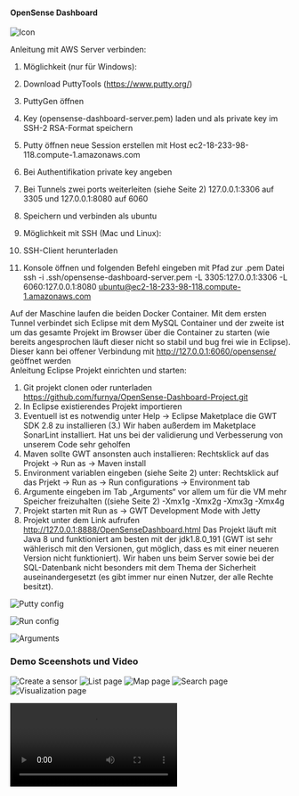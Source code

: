 #### OpenSense Dashboard

![Icon](/⁨OpenSenseDashboard/war/icon.png)

Anleitung mit AWS Server verbinden:

1. Möglichkeit (nur für Windows):
1.	Download PuttyTools (https://www.putty.org/)
2.	PuttyGen öffnen 
3.	Key (opensense-dashboard-server.pem) laden und als private key im SSH-2 RSA-Format speichern
4.	Putty öffnen neue Session erstellen mit Host ec2-18-233-98-118.compute-1.amazonaws.com
5.	Bei Authentifikation private key angeben
6.	Bei Tunnels zwei ports weiterleiten (siehe Seite 2)  127.0.0.1:3306 auf 3305 und 127.0.0.1:8080 auf 6060
7.	Speichern und verbinden als ubuntu

2. Möglichkeit mit SSH (Mac und Linux):
1.	SSH-Client herunterladen
2.	Konsole öffnen und folgenden Befehl eingeben mit Pfad zur .pem Datei ssh -i .ssh/opensense-dashboard-server.pem -L 3305:127.0.0.1:3306 -L 6060:127.0.0.1:8080 ubuntu@ec2-18-233-98-118.compute-1.amazonaws.com
	
Auf der Maschine laufen die beiden Docker Container. Mit dem ersten Tunnel verbindet sich Eclipse mit dem MySQL Container und der zweite ist um das gesamte Projekt im Browser über die Container zu starten (wie bereits angesprochen läuft dieser nicht so stabil und bug frei wie in Eclipse). Dieser kann bei offener Verbindung mit http://127.0.0.1:6060/opensense/ geöffnet werden	
Anleitung Eclipse Projekt einrichten und starten:
1.	Git projekt clonen oder runterladen https://github.com/furnya/OpenSense-Dashboard-Project.git
2.	In Eclipse existierendes Projekt importieren
3.	Eventuell ist es notwendig unter Help -> Eclipse Maketplace die GWT SDK 2.8 zu installieren 
(3.) Wir haben außerdem im Maketplace SonarLint installiert. Hat uns bei der validierung und Verbesserung von unserem Code sehr geholfen
4.	Maven sollte GWT ansonsten auch installieren: Rechtsklick auf das Projekt -> Run as  -> Maven install
5.	Environment variablen eingeben (siehe Seite 2) unter: Rechtsklick auf das Prjekt -> Run as -> Run configurations -> Environment tab 
6.	Argumente eingeben im Tab „Arguments“ vor allem um für die VM mehr Speicher freizuhalten ((siehe Seite 2) -Xmx1g -Xmx2g -Xmx3g -Xmx4g
7.	Projekt starten mit Run as -> GWT Development Mode with Jetty 
8.	Projekt unter dem Link aufrufen http://127.0.0.1:8888/OpenSenseDashboard.html
Das Projekt läuft mit Java 8 und funktioniert am besten mit der jdk1.8.0_191 (GWT ist sehr wählerisch mit den Versionen, gut möglich, dass es mit einer neueren Version nicht funktioniert). Wir haben uns beim Server sowie bei der SQL-Datenbank nicht besonders mit dem Thema der Sicherheit auseinandergesetzt (es gibt immer nur einen Nutzer, der alle Rechte besitzt).

![Putty config](/⁨assets/puttyTunnels.png)

![Run config](/⁨assets/runconfig.png)

![Arguments](/⁨assets/arguments.png)

### Demo Sceenshots und Video

![Create a sensor](/⁨assets/createSensor.png)
![List page](/⁨assets/lists.png)
![Map page](/⁨assets/map.png)
![Search page](/⁨assets/search.png)
![Visualization page](/⁨assets/vis.png)

![Demo video](/⁨assets/DashboardVideo.mp4)



